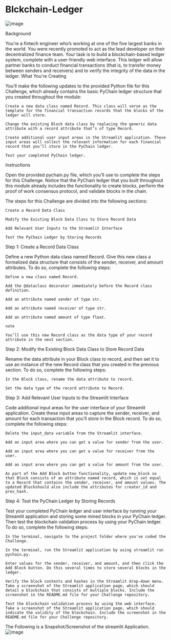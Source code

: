 # Blckchain-Ledger
![image](https://user-images.githubusercontent.com/114365472/224849918-b928e296-e638-4e93-a90a-2aef8e3a2466.png)

Background

You’re a fintech engineer who’s working at one of the five largest banks in the world. You were recently promoted to act as the lead developer on their decentralized finance team. Your task is to build a blockchain-based ledger system, complete with a user-friendly web interface. This ledger will allow partner banks to conduct financial transactions (that is, to transfer money between senders and receivers) and to verify the integrity of the data in the ledger.
What You're Creating

You’ll make the following updates to the provided Python file for this Challenge, which already contains the basic PyChain ledger structure that you created throughout the module:

    Create a new data class named Record. This class will serve as the template for the financial transaction records that the blocks of the ledger will store.

    Change the existing Block data class by replacing the generic data attribute with a record attribute that’s of type Record.

    Create additional user input areas in the Streamlit application. These input areas will collect the relevant information for each financial record that you’ll store in the PyChain ledger.

    Test your completed PyChain ledger.

Instructions

Open the provided pychain.py file, which you’ll use to complete the steps for this Challenge. Notice that the PyChain ledger that you built throughout this module already includes the functionality to create blocks, perform the proof of work consensus protocol, and validate blocks in the chain.

The steps for this Challenge are divided into the following sections:

    Create a Record Data Class

    Modify the Existing Block Data Class to Store Record Data

    Add Relevant User Inputs to the Streamlit Interface

    Test the PyChain Ledger by Storing Records

Step 1: Create a Record Data Class

Define a new Python data class named Record. Give this new class a formalized data structure that consists of the sender, receiver, and amount attributes. To do so, complete the following steps:

    Define a new class named Record.

    Add the @dataclass decorator immediately before the Record class definition.

    Add an attribute named sender of type str.

    Add an attribute named receiver of type str.

    Add an attribute named amount of type float.

    note

    You’ll use this new Record class as the data type of your record attribute in the next section.

Step 2: Modify the Existing Block Data Class to Store Record Data

Rename the data attribute in your Block class to record, and then set it to use an instance of the new Record class that you created in the previous section. To do so, complete the following steps:

    In the Block class, rename the data attribute to record.

    Set the data type of the record attribute to Record.

Step 3: Add Relevant User Inputs to the Streamlit Interface

Code additional input areas for the user interface of your Streamlit application. Create these input areas to capture the sender, receiver, and amount for each transaction that you’ll store in the Block record. To do so, complete the following steps:

    Delete the input_data variable from the Streamlit interface.

    Add an input area where you can get a value for sender from the user.

    Add an input area where you can get a value for receiver from the user.

    Add an input area where you can get a value for amount from the user.

    As part of the Add Block button functionality, update new_block so that Block consists of an attribute named record, which is set equal to a Record that contains the sender, receiver, and amount values. The updated Blockshould also include the attributes for creator_id and prev_hash.

Step 4: Test the PyChain Ledger by Storing Records

Test your completed PyChain ledger and user interface by running your Streamlit application and storing some mined blocks in your PyChain ledger. Then test the blockchain validation process by using your PyChain ledger. To do so, complete the following steps:

    In the terminal, navigate to the project folder where you've coded the Challenge.

    In the terminal, run the Streamlit application by using streamlit run pychain.py.

    Enter values for the sender, receiver, and amount, and then click the Add Block button. Do this several times to store several blocks in the ledger.

    Verify the block contents and hashes in the Streamlit drop-down menu. Take a screenshot of the Streamlit application page, which should detail a blockchain that consists of multiple blocks. Include the screenshot in the README.md file for your Challenge repository.

    Test the blockchain validation process by using the web interface. Take a screenshot of the Streamlit application page, which should indicate the validity of the blockchain. Include the screenshot in the README.md file for your Challenge repository.
    
The Following is a Snapshot/Screenshot of the streamlit Application.
![image](https://user-images.githubusercontent.com/114365472/224853192-0d248d0b-4762-484b-805d-a7a368abb9b6.png)


